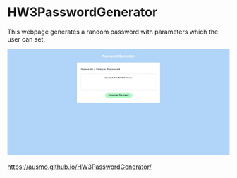 # HW3PasswordGenerator
This webpage generates a random password with parameters which the user can set.

![](password%20generator.jpg)

https://ausmo.github.io/HW3PasswordGenerator/